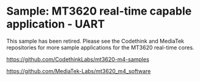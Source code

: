 
# Sample: MT3620 real-time capable application - UART

This sample has been retired. Please see the Codethink and MediaTek repositories for more sample applications
for the MT3620 real-time cores.

https://github.com/CodethinkLabs/mt3620-m4-samples

https://github.com/MediaTek-Labs/mt3620_m4_software
